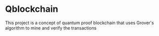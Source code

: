 # Qblockchain
This project is a concept of quantum proof blockchain that uses Grover's algorithm to mine and verify the transactions
